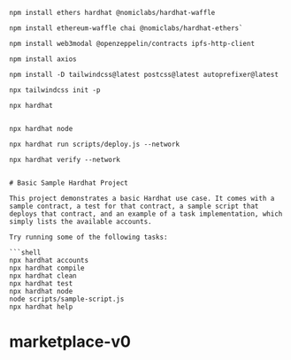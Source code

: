 
```
npm install ethers hardhat @nomiclabs/hardhat-waffle
```
```
npm install ethereum-waffle chai @nomiclabs/hardhat-ethers`
```
```
npm install web3modal @openzeppelin/contracts ipfs-http-client
```
```
npm install axios
```
```
npm install -D tailwindcss@latest postcss@latest autoprefixer@latest
```
```
npx tailwindcss init -p
```
```
npx hardhat
```
```
```
```
npx hardhat node
```
```
npx hardhat run scripts/deploy.js --network 
```
```
npx hardhat verify --network
```
```

# Basic Sample Hardhat Project

This project demonstrates a basic Hardhat use case. It comes with a sample contract, a test for that contract, a sample script that deploys that contract, and an example of a task implementation, which simply lists the available accounts.

Try running some of the following tasks:

```shell
npx hardhat accounts
npx hardhat compile
npx hardhat clean
npx hardhat test
npx hardhat node
node scripts/sample-script.js
npx hardhat help
```
# marketplace-v0
